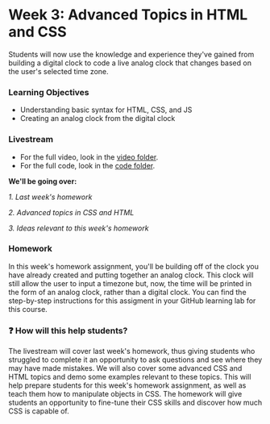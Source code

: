 # Week 3: Advanced Topics in HTML and CSS

Students will now use the knowledge and experience they've gained from building a digital clock to code a live analog clock that changes based on the user's selected time zone.

### Learning Objectives

- Understanding basic syntax for HTML, CSS, and JS
- Creating an analog clock from the digital clock

### Livestream

- For the full video, look in the [video folder](https://github.com/bitprj/BitCamp/tree/master/Javascript/week3/videos).
- For the full code, look in the [code folder](https://github.com/bitprj/BitCamp/tree/master/Javascript/week3/code).

**We'll be going over:**

*1. Last week's homework*

*2. Advanced topics in CSS and HTML*

*3. Ideas relevant to this week's homework*

### Homework

In this week's homework assignment, you'll be building off of the clock you have already created and putting together an analog clock. This clock will still allow the user to input a timezone but, now, the time will be printed in the form of an analog clock, rather than a digital clock.  You can find the step-by-step instructions for this assigment in your GitHub learning lab for this course.

### :question: How will this help students?

The livestream will cover last week's homework, thus giving students who struggled to complete it an opportunity to ask questions and see where they may have made mistakes. We will also cover some advanced CSS and HTML topics and demo some examples relevant to these topics.  This will help prepare students for this week's homework assignment, as well as teach them how to manipulate objects in CSS. The homework will give students an opportunity to fine-tune their CSS skills and discover how much CSS is capable of.
